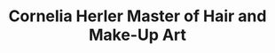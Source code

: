---
title: "Cornelia Herler Master of Hair and Make-Up Art"
url: /bad-homburg-v-d-hoehe/cornelia-herler-master-of-hair-and-make-up-art/
shop: Friseur
---